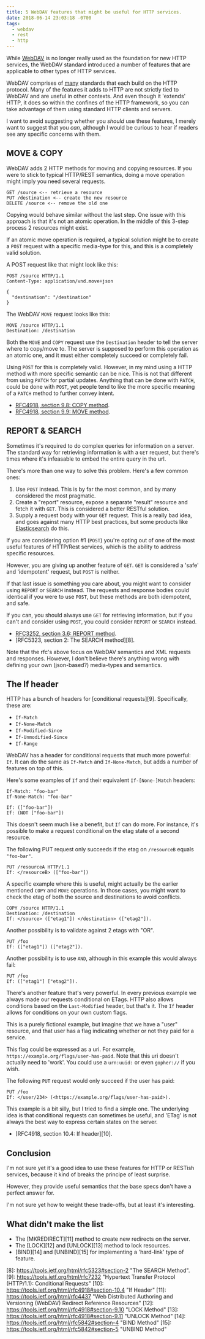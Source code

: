 ```yaml
---
title: 5 WebDAV features that might be useful for HTTP services.
date: 2018-06-14 23:03:18 -0700
tags:
  - webdav
  - rest
  - http
---
```


While [WebDAV][1] is no longer really used as the foundation for new HTTP
services, the WebDAV standard introduced a number of features that are
applicable to other types of HTTP services.

WebDAV comprises of [many][2] standards that each build on the HTTP protocol.
Many of the features it adds to HTTP are not strictly tied to WebDAV and are
useful in other contexts. And even though it 'extends' HTTP, it does so within
the confines of the HTTP framework, so you can take advantage of them using
standard HTTP clients and servers.

I want to avoid suggesting whether you _should_ use these features, I merely
want to suggest that you _can_, although I would be curious to hear if readers
see any specific concerns with them.


MOVE & COPY
-----------

WebDAV adds 2 HTTP methods for moving and copying resources. If you were to
stick to typical HTTP/REST semantics, doing a move operation might imply you
need several requests.

```
GET /source <-- retrieve a resource
PUT /destination <-- create the new resource
DELETE /source <-- remove the old one
```

Copying would behave similar without the last step. One issue with this
approach is that it's not an atomic operation. In the middle of this 3-step
process 2 resources might exist.

If an atomic move operation is required, a typical solution might be to create
a `POST` request with a specific media-type for this, and this is a completely
valid solution.

A POST request like that might look like this:

```http
POST /source HTTP/1.1
Content-Type: application/vnd.move+json

{
  "destination": "/destination"
}
```

The WebDAV `MOVE` request looks like this:

```http
MOVE /source HTTP/1.1
Destination: /destination
```

Both the `MOVE` and `COPY` request use the `Destination` header to tell the
server where to copy/move to. The server is supposed to perform this operation
as an atomic one, and it must either completely succeed or completely fail.

Using `POST` for this is completely valid. However, in my mind using a HTTP
method with more specific semantic can be nice. This is not that different
from using `PATCH` for partial updates. Anything that can be done with `PATCH`,
could be done with `POST`, yet people tend to like the more specific meaning
of a `PATCH` method to further convey intent. 

* [RFC4918, section 9.8: COPY method][5].
* [RFC4918, section 9.9: MOVE method][4].


REPORT & SEARCH
---------------

Sometimes it's required to do complex queries for information on a server. The
standard way for retrieving information is with a `GET` request, but there's
times where it's infeasable to embed the entire query in the url.

There's more than one way to solve this problem. Here's a few common ones:

1. Use `POST` instead. This is by far the most common, and by many considered
   the most pragmatic.
2. Create a "report" resource, expose a separate "result" resource and fetch it
   with `GET`. This is considered a better RESTful solution.
3. Supply a request body with your `GET` request. This is a really bad idea, and
   goes against many HTTP best practices, but some products like
   [Elasticsearch][6] do this.

If you are considering option #1 (`POST`) you're opting out of one of the most
useful features of HTTP/Rest services, which is the ability to address specific
resources.

However, you are giving up another feature of `GET`. `GET` is considered a
'safe' and 'idempotent' request, but `POST` is neither.

If that last issue is something you care about, you might want to consider
using `REPORT` or `SEARCH` instead. The requests and response bodies could
identical if you were to use `POST`, but these methods are both idempotent,
and safe.

If you can, you should always use `GET` for retrieving information, but if you
can't and consider using `POST`, you could consider `REPORT` or `SEARCH` instead.

* [RFC3252, section 3.6: REPORT method][7].
* [RFC5323, section 2: The SEARCH method][8].

Note that the rfc's above focus on WebDAV semantics and XML requests and
responses. However, I don't believe there's anything wrong with defining your
own (json-based?) media-types and semantics.


The If header
-------------

HTTP has a bunch of headers for [conditional requests][9]. Specifically, these
are:

* `If-Match`
* `If-None-Match`
* `If-Modified-Since`
* `If-Unmodified-Since`
* `If-Range`

WebDAV has a header for conditional requests that much more powerful: `If`.
It can do the same as `If-Match` and `If-None-Match`, but adds a number of
features on top of this.

Here's some examples of `If` and their equivalent `If-[None-]Match` headers:

```
If-Match: "foo-bar"
If-None-Match: "foo-bar"

If: (["foo-bar"])
If: (NOT ["foo-bar"])
```

This doesn't seem much like a benefit, but `If` can do more. For instance,
it's possible to make a request conditional on the etag state of a second
resource.

The following PUT request only succeeds if the etag on `/resourceB` equals
`"foo-bar"`.

```
PUT /resourceA HTTP/1.1
If: </resourceB> (["foo-bar"])
```

A specific example where this is useful, might actually be the earlier
mentioned `COPY` and `MOVE` operations. In those cases, you might want to
check the etag of both the source and destinations to avoid conflicts.

```
COPY /source HTTP/1.1
Destination: /destination
If: </source> (["etag1"]) </destination> (["etag2"]).
```

Another possibility is to validate against 2 etags with "OR".

```
PUT /foo
If: (["etag1"]) (["etag2"]).
```

Another possibility is to use `AND`, although in this example this would
always fail:

```
PUT /foo
If: (["etag1"] ["etag2"]).
```

There's another feature that's very powerful. In every previous example we
always made our requests conditional on ETags. HTTP also allows conditions
based on the `Last-Modified` header, but that's it. The `If` header allows
for conditions on your own custom flags.

This is a purely fictional example, but imagine that we have a "user"
resource, and that user has a flag indicating whether or not they paid for
a service.

This flag could be expressed as a uri. For example,
`https://example.org/flags/user-has-paid`. Note that this uri doesn't actually
need to 'work'. You could use a `urn:uuid:` or even `gopher://` if you wish.

The following `PUT` request would only succeed if the user has paid:

```
PUT /foo
If: </user/234> (<https://example.org/flags/user-has-paid>).
```

This example is a bit silly, but I tried to find a simple one. The underlying
idea is that conditional requests can sometimes be useful, and 'ETag' is not
always the best way to express certain states on the server.

* [RFC4918, section 10.4: If header][10]. 


Conclusion
----------

I'm not sure yet it's a good idea to use these features for HTTP or RESTish
services, because it kind of breaks the principe of least surprise.

However, they provide useful semantics that the base specs don't have a
perfect answer for.

I'm not sure yet how to weight these trade-offs, but at least it's interesting.


What didn't make the list
--------------------------

* The [MKREDIRECT][11] method to create new redirects on the server.
* The [LOCK][12] and [UNLOCK][13] method to lock resources.
* [BIND][14] and [UNBIND][15] for implementing a 'hard-link' type of feature.

[1]: https://tools.ietf.org/html/rfc4918 "HTTP Extensions for Web Distributed Authoring and Versioning (WebDAV)"
[2]: http://sabre.io/dav/standards-support/ 
[3]: https://tools.ietf.org/html/rfc5789 "PATCH Method for HTTP"
[4]: https://tools.ietf.org/html/rfc4918#section-9.9 "MOVE Method"
[5]: https://tools.ietf.org/html/rfc4918#section-9.8 "COPY Method"
[6]: https://www.elastic.co/guide/en/elasticsearch/reference/current/docs-multi-get.html
[7]: https://tools.ietf.org/html/rfc3253#section-3.6 "REPORT Method"
[8]: https://tools.ietf.org/html/rfc5323#section-2 "The SEARCH Method".
[9]: https://tools.ietf.org/html/rfc7232 "Hypertext Transfer Protocol (HTTP/1.1): Conditional Requests" 
[10]: https://tools.ietf.org/html/rfc4918#section-10.4 "If Header"
[11]: https://tools.ietf.org/html/rfc4437 "Web Distributed Authoring and Versioning (WebDAV) Redirect Reference Resources"
[12]: https://tools.ietf.org/html/rfc4918#section-9.10 "LOCK Method"
[13]: https://tools.ietf.org/html/rfc4918#section-9.11 "UNLOCK Method"
[14]: https://tools.ietf.org/html/rfc5842#section-4 "BIND Method"
[15]: https://tools.ietf.org/html/rfc5842#section-5 "UNBIND Method"
